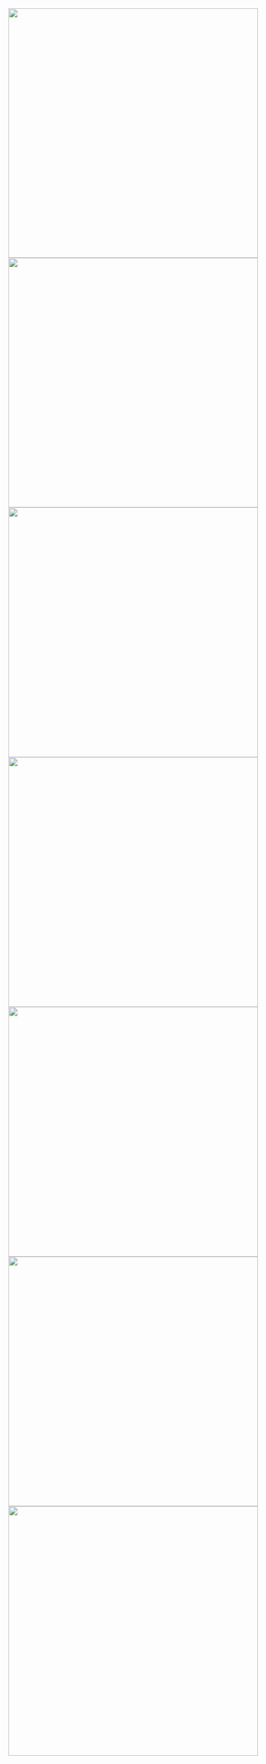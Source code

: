 <!-- Canadian Exceptionalism -->
<!-- 2020-12-01 -->

<img src="img/2020-12-01-canadian-exceptionalism/panel1" style="width: 500px; height: 500px" />
<img src="img/2020-12-01-canadian-exceptionalism/panel2" style="width: 500px; height: 500px" />
<img src="img/2020-12-01-canadian-exceptionalism/panel3" style="width: 500px; height: 500px" />
<img src="img/2020-12-01-canadian-exceptionalism/panel4" style="width: 500px; height: 500px" />
<img src="img/2020-12-01-canadian-exceptionalism/panel5" style="width: 500px; height: 500px" />
<img src="img/2020-12-01-canadian-exceptionalism/panel6" style="width: 500px; height: 500px" />
<img src="img/2020-12-01-canadian-exceptionalism/panel7" style="width: 500px; height: 500px" />
